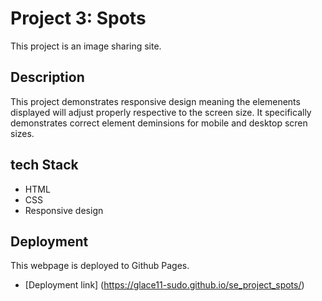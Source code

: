 # Project 3: Spots

This project is an image sharing site.

## Description

This project demonstrates responsive design meaning the elemenents displayed will adjust properly respective to the screen size. It specifically demonstrates correct element deminsions for mobile and desktop scren sizes.

## tech Stack

- HTML
- CSS
- Responsive design

## Deployment

This webpage is deployed to Github Pages.

- [Deployment link] (https://glace11-sudo.github.io/se_project_spots/)
